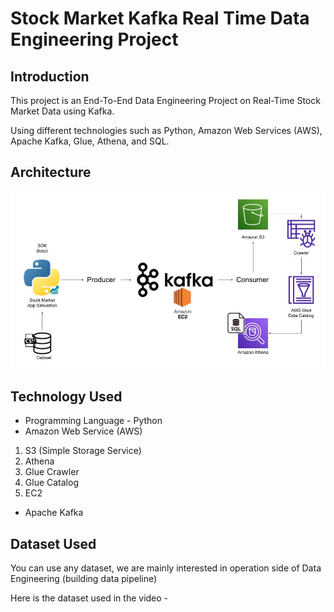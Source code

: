 # Stock Market Kafka Real Time Data Engineering Project

## Introduction 
This project is an End-To-End Data Engineering Project on Real-Time Stock Market Data using Kafka.

Using different technologies such as Python, Amazon Web Services (AWS), Apache Kafka, Glue, Athena, and SQL.

## Architecture 
<img src="Architecture.jpg">

## Technology Used
- Programming Language - Python
- Amazon Web Service (AWS)
1. S3 (Simple Storage Service)
2. Athena
3. Glue Crawler
4. Glue Catalog
5. EC2
- Apache Kafka


## Dataset Used
You can use any dataset, we are mainly interested in operation side of Data Engineering (building data pipeline) 

Here is the dataset used in the video - 


